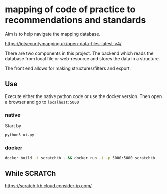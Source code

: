 # mapping of code of practice to recommendations and standards

Aim is to help navigate the mapping database.

https://iotsecuritymapping.uk/open-data-files-latest-v4/



There are two components in this project. The backend which reads the database from local file or
web-resource and stores the data in a structure.

The front end allows for making structures/filters and export.

## Use
Execute either the native python code or use the docker version.
Then open a browser and go to `localhost:5000`


### native
Start by

```bash
python3 ui.py
```
### docker

```bash
docker build -t scratchkb . && docker run -i -p 5000:5000 scratchkb
```

## While SCRATCh

https://scratch-kb.cloud.consider-ip.com/

